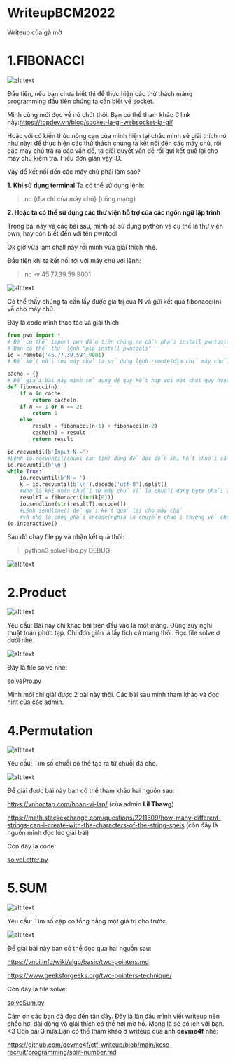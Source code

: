 # WriteupBCM2022
Writeup của gà mờ
# 1.FIBONACCI
![alt text](https://github.com/northern-cyber/WriteupBCM2022/blob/main/Fibonacci.png)

Đầu tiên, nếu bạn chưa biết thì để thực hiện các thử thách mảng programming đầu tiên chúng ta cần biết về socket. 

Mình cũng mới đọc về nó chút thôi.
Bạn có thể tham khảo ở link này:https://topdev.vn/blog/socket-la-gi-websocket-la-gi/ 


Hoặc với có kiến thức nông cạn của mình hiện tại chắc mình sẽ giải thích nó như này: để thực hiện các thử thách chúng ta kết nối đến các máy chủ, rồi các máy chủ
trả ra các vấn đề, ta giải quyết vấn đề rồi gửi kết quả lại cho máy chủ kiểm tra. Hiểu đơn giản vậy :D.

Vậy để kết nối đến các máy chủ phải làm sao?

__1. Khi sử dụng terminal__
Ta có thể sử dụng lệnh:
>nc {địa chỉ của máy chủ} {cổng mạng} 

__2. Hoặc ta có thể sử dụng các thư viện hỗ trợ của các ngôn ngữ lập trình__

Trong bài này và các bài sau, mình sẽ sử dụng python và cụ thể là thư viện pwn, hay còn biết đến với tên pwntool

Ok giờ vừa làm chall này rồi mình vừa giải thích nhé.

Đầu tiên khi ta kết nối tới với máy chủ với lênh:
>nc -v 45.77.39.59 9001

![alt text](https://github.com/northern-cyber/WriteupBCM2022/blob/main/terminal.png)

Có thể thấy chúng ta cần lấy được giá trị của N và gửi kết quả fibonacci(n) về cho máy chủ.

Đây là code mình thao tác và giải thích

```python
from pwn import *
# Để có thể import pwn đầu tiên chúng ra cần phải install pwntools
# Bạn có thể thử lệnh "pip install pwntools"
io = remote('45.77.39.59',9001)
# Để kết nối tới máy chủ ta sử dụng lệnh remote(địa chỉ máy chủ, cổng kết nối )

cache = {}
# Để giải bài này mình sử dụng đệ quy kết hợp với một chút quy hoạch động
def fibonacci(n):
    if n in cache:
        return cache[n]
    if n == 1 or n == 2:
        return 1
    else:
        result = fibonacci(n-1) + fibonacci(n-2)
        cache[n] = result
        return result

io.recvuntil(b'Input N =')
#Lệnh io.recvuntil(chuoi can tim) dùng để đọc đến khi hết chuỗi cần tìm
io.recvuntil(b'\n')
while True:
    io.recvuntil(b'N = ')
    k = io.recvuntil(b'\n').decode('utf-8').split()
    #Nhớ là khi nhận chuỗi từ máy chủ về là chuỗi dạng byte phải decode('utf-8') để về chuỗi thường nhé 
    resultT = fibonacci(int(k[0]))
    io.sendline(str(resultT).encode())
    #Lệnh sendline() để gửi kết quả lại cho máy chủ
    #và nhớ là cũng phải encode(nghĩa là chuyển chuỗi thường về chuỗi byte )rồi gửi lại cho máy chủ
io.interactive()
```
Sau đó chạy file py và nhận kết quả thôi:
>python3 solveFibo.py DEBUG

![alt text](https://github.com/northern-cyber/WriteupBCM2022/blob/main/fiboResult.png)

# 2.Product

![alt text](https://github.com/northern-cyber/WriteupBCM2022/blob/main/Product.png)

Yêu cầu: Bài này chỉ khác bài trên đầu vào là một mảng. Đừng suy nghĩ thuật toán phức tạp. Chỉ đơn giản là lấy tích cả mảng thôi. Đọc file solve ở dưới nhé.

![alt text](https://github.com/northern-cyber/WriteupBCM2022/blob/main/productTer.png)

Đây là file solve nhé:

[solvePro.py](https://github.com/northern-cyber/WriteupBCM2022/blob/main/solvePro.py)

Mình mới chỉ giải được 2 bài này thôi. Các bài sau mình tham khảo và đọc hint của các admin.

# 4.Permutation

![alt text](https://github.com/northern-cyber/WriteupBCM2022/blob/main/Permutation.png)

Yêu cầu: Tìm số chuỗi có thể tạo ra từ chuỗi đã cho.

![alt text](https://github.com/northern-cyber/WriteupBCM2022/blob/main/PermutationTer.png)

Để giải được bài này bạn có thể tham khảo hai nguồn sau:

https://vnhoctap.com/hoan-vi-lap/ (của admin __Lil Thawg__)

https://math.stackexchange.com/questions/2211509/how-many-different-strings-can-i-create-with-the-characters-of-the-string-speis (còn đây là nguồn mình đọc lúc giải bài)

Còn đây là code:

[solveLetter.py](https://github.com/northern-cyber/WriteupBCM2022/blob/main/SolveLetter.py)


# 5.SUM

![alt text](https://github.com/northern-cyber/WriteupBCM2022/blob/main/Sum.png)

Yêu cầu: Tìm số cặp có tổng bằng một giá trị cho trước.

![alt text](https://github.com/northern-cyber/WriteupBCM2022/blob/main/SumTer.png)

Để giải bài này bạn có thể đọc qua hai nguồn sau:

https://vnoi.info/wiki/algo/basic/two-pointers.md

https://www.geeksforgeeks.org/two-pointers-technique/

Còn đây là file solve:

[solveSum.py](https://github.com/northern-cyber/WriteupBCM2022/blob/main/SolveSum.py)

Cảm ơn các bạn đã đọc đến tận đây. Đây là lần đầu mình viết writeup nên chắc hơi dài dòng và giải thích có thể hơi mơ hồ. Mong là sẽ có ích với bạn. <3
Còn bài 3 nữa.Bạn có thể tham khảo ở writeup của anh __devme4f__ nhé:

https://github.com/devme4f/ctf-writeup/blob/main/kcsc-recruit/programming/split-number.md


